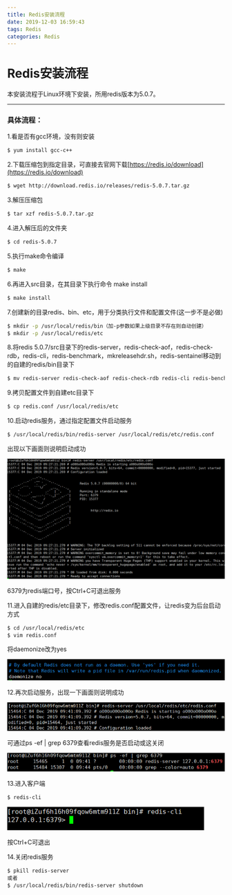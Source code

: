 ```yaml
---
title: Redis安装流程
date: 2019-12-03 16:59:43
tags: Redis
categories: Redis
---
```


# Redis安装流程

本安装流程于Linux环境下安装，所用redis版本为5.0.7。

---

### 具体流程：

1.看是否有gcc环境，没有则安装

```bash
$ yum install gcc-c++
```

2.下载压缩包到指定目录，可直接去官网下载[https://redis.io/download](https://redis.io/download)

```bash
$ wget http://download.redis.io/releases/redis-5.0.7.tar.gz
```

3.解压压缩包

```bash
$ tar xzf redis-5.0.7.tar.gz
```

4.进入解压后的文件夹

```bash
$ cd redis-5.0.7
```

5.执行make命令编译

```bash
$ make
```

6.再进入src目录，在其目录下执行命令 make install

```bash
$ make install
```

7.创建新的目录redis、bin、etc，用于分类执行文件和配置文件(这一步不是必做)

```bash
$ mkdir -p /usr/local/redis/bin（加-p参数如果上级目录不存在则自动创建）
$ mkdir -p /usr/local/redis/etc
```

8.将redis 5.0.7/src目录下的redis-server，redis-check-aof，redis-check-rdb，redis-cli，redis-benchmark，mkreleasehdr.sh，redis-sentainel移动到的自建的redis/bin目录下

```bash
$ mv redis-server redis-check-aof redis-check-rdb redis-cli redis-benchmark mkreleasehdr.sh redis-sentinel /usr/local/redis/bin
```

9.拷贝配置文件到自建etc目录下

```bash
$ cp redis.conf /usr/local/redis/etc
```

10.启动redis服务，通过指定配置文件启动服务

```bash
$ /usr/local/redis/bin/redis-server /usr/local/redis/etc/redis.conf
```

出现以下画面则说明启动成功

<img src="https://raw.githubusercontent.com/EzioY/BlogImages/master/img/20191204092911.jpg" style="zoom:80%;" />

6379为redis端口号，按Ctrl+C可退出服务

11.进入自建的redis/etc目录下，修改redis.conf配置文件，让redis变为后台启动方式

```bash
$ cd /usr/local/redis/etc
$ vim redis.conf
```

将daemonize改为yes

<img src="https://raw.githubusercontent.com/EzioY/BlogImages/master/img/20191204093702.png" style="zoom:80%;" />

12.再次启动服务，出现一下画面则说明成功

<img src="https://raw.githubusercontent.com/EzioY/BlogImages/master/img/20191204094149.png" style="zoom:80%;" />

可通过ps -ef | grep 6379查看redis服务是否启动或这关闭

<img src="https://raw.githubusercontent.com/EzioY/BlogImages/master/img/20191204094428.png" style="zoom:80%;" />

13.进入客户端

```bash
$ redis-cli
```

![](https://raw.githubusercontent.com/EzioY/BlogImages/master/img/20191204095458.png)

按Ctrl+C可退出

14.关闭redis服务

```bash
$ pkill redis-server
或者
$ /usr/local/redis/bin/redis-server shutdown
```



